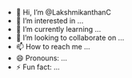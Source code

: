 - 👋 Hi, I’m @LakshmikanthanC
- 👀 I’m interested in ...
- 🌱 I’m currently learning ...
- 💞️ I’m looking to collaborate on ...
- 📫 How to reach me ...
- 😄 Pronouns: ...
- ⚡ Fun fact: ...

<!---
LakshmikanthanC/LakshmikanthanC is a ✨ special ✨ repository because its `README.md` (this file) appears on your GitHub profile.
You can click the Preview link to take a look at your changes.
--->
